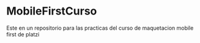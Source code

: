 # MobileFirstCurso
Este en un repositorio para las practicas del curso de maquetacion mobile first de platzi
